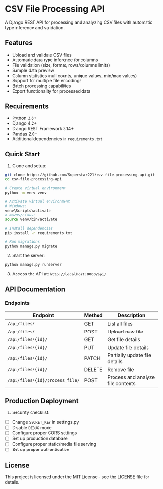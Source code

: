 # CSV File Processing API

A Django REST API for processing and analyzing CSV files with automatic type inference and validation.

## Features

- Upload and validate CSV files
- Automatic data type inference for columns
- File validation (size, format, rows/columns limits)
- Sample data preview
- Column statistics (null counts, unique values, min/max values)
- Support for multiple file encodings
- Batch processing capabilities
- Export functionality for processed data

## Requirements

- Python 3.8+
- Django 4.2+
- Django REST Framework 3.14+
- Pandas 2.0+
- Additional dependencies in `requirements.txt`

## Quick Start

1. Clone and setup:
```bash
git clone https://github.com/Superstar221/csv-file-processing-api.git
cd csv-file-processing-api

# Create virtual environment
python -m venv venv

# Activate virtual environment
# Windows:
venv\Scripts\activate
# macOS/Linux:
source venv/bin/activate

# Install dependencies
pip install -r requirements.txt

# Run migrations
python manage.py migrate
```

2. Start the server:
```bash
python manage.py runserver
```

3. Access the API at: `http://localhost:8000/api/`

## API Documentation

### Endpoints

| Endpoint | Method | Description |
|----------|--------|-------------|
| `/api/files/` | GET | List all files |
| `/api/files/` | POST | Upload new file |
| `/api/files/{id}/` | GET | Get file details |
| `/api/files/{id}/` | PUT | Update file details |
| `/api/files/{id}/` | PATCH | Partially update file details |
| `/api/files/{id}/` | DELETE | Remove file |
| `/api/files/{id}/process_file/` | POST | Process and analyze file contents |

## Production Deployment

1. Security checklist:
- [ ] Change `SECRET_KEY` in settings.py
- [ ] Disable `DEBUG` mode
- [ ] Configure proper CORS settings
- [ ] Set up production database
- [ ] Configure proper static/media file serving
- [ ] Set up proper authentication

## License

This project is licensed under the MIT License - see the LICENSE file for details.
